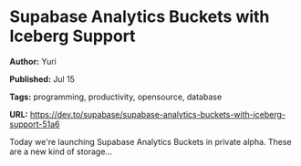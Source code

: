 # Supabase Analytics Buckets with Iceberg Support

**Author:** Yuri

**Published:** Jul 15

**Tags:** programming, productivity, opensource, database

**URL:** https://dev.to/supabase/supabase-analytics-buckets-with-iceberg-support-51a6

Today we're launching Supabase Analytics Buckets in private alpha. These are a new kind of storage...